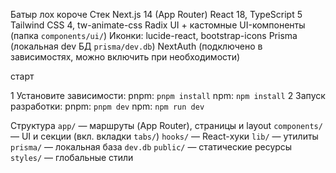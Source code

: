 Батыр лох короче 
Стек
Next.js 14 (App Router)
React 18, TypeScript 5
Tailwind CSS 4, tw-animate-css
Radix UI + кастомные UI-компоненты (папка `components/ui/`)
 Иконки: lucide-react, bootstrap-icons
 Prisma (локальная dev БД `prisma/dev.db`)
NextAuth (подключено в зависимостях, можно включить при необходимости)


 старт

1 Установите зависимости:
    pnpm: `pnpm install`
    npm: `npm install`
2 Запуск разработки:
    pnpm: `pnpm dev`
    npm: `npm run dev`

 Структура
 `app/` — маршруты (App Router), страницы и layout
 `components/` — UI и секции (вкл. вкладки `tabs/`)
 `hooks/` — React-хуки
 `lib/` — утилиты
 `prisma/` — локальная база `dev.db`
 `public/` — статические ресурсы
 `styles/` — глобальные стили